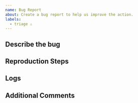 ```yaml
---
name: Bug Report
about: Create a bug report to help us improve the action.
labels:
  - triage ⚠️
---
```


<!-- Please check the Q&A before posting an issue: https://github.com/JamesIves/github-pages-deploy-action/discussions?discussions_q=category%3AQ%26A -->

## Describe the bug

<!-- Please provide a clear and concise description of what the bug is. -->

## Reproduction Steps

<!-- Steps to reproduce the behavior. -->

## Logs

<!-- Please provide your deployment logs and a link or sample to/of your workflow. If the error message isn't revealing the problem please set ACTIONS_STEP_DEBUG to true in your repository's secrets menu and run the workflow again. -->

## Additional Comments

<!--Add any other context about the problem here. -->
